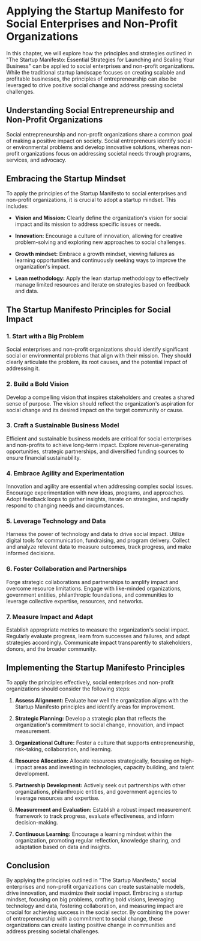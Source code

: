 Applying the Startup Manifesto for Social Enterprises and Non-Profit Organizations
===========================================================================================

In this chapter, we will explore how the principles and strategies outlined in "The Startup Manifesto: Essential Strategies for Launching and Scaling Your Business" can be applied to social enterprises and non-profit organizations. While the traditional startup landscape focuses on creating scalable and profitable businesses, the principles of entrepreneurship can also be leveraged to drive positive social change and address pressing societal challenges.

Understanding Social Entrepreneurship and Non-Profit Organizations
------------------------------------------------------------------

Social entrepreneurship and non-profit organizations share a common goal of making a positive impact on society. Social entrepreneurs identify social or environmental problems and develop innovative solutions, whereas non-profit organizations focus on addressing societal needs through programs, services, and advocacy.

Embracing the Startup Mindset
-----------------------------

To apply the principles of the Startup Manifesto to social enterprises and non-profit organizations, it is crucial to adopt a startup mindset. This includes:

* **Vision and Mission:** Clearly define the organization's vision for social impact and its mission to address specific issues or needs.

* **Innovation:** Encourage a culture of innovation, allowing for creative problem-solving and exploring new approaches to social challenges.

* **Growth mindset:** Embrace a growth mindset, viewing failures as learning opportunities and continuously seeking ways to improve the organization's impact.

* **Lean methodology:** Apply the lean startup methodology to effectively manage limited resources and iterate on strategies based on feedback and data.

The Startup Manifesto Principles for Social Impact
--------------------------------------------------

### 1. Start with a Big Problem

Social enterprises and non-profit organizations should identify significant social or environmental problems that align with their mission. They should clearly articulate the problem, its root causes, and the potential impact of addressing it.

### 2. Build a Bold Vision

Develop a compelling vision that inspires stakeholders and creates a shared sense of purpose. The vision should reflect the organization's aspiration for social change and its desired impact on the target community or cause.

### 3. Craft a Sustainable Business Model

Efficient and sustainable business models are critical for social enterprises and non-profits to achieve long-term impact. Explore revenue-generating opportunities, strategic partnerships, and diversified funding sources to ensure financial sustainability.

### 4. Embrace Agility and Experimentation

Innovation and agility are essential when addressing complex social issues. Encourage experimentation with new ideas, programs, and approaches. Adopt feedback loops to gather insights, iterate on strategies, and rapidly respond to changing needs and circumstances.

### 5. Leverage Technology and Data

Harness the power of technology and data to drive social impact. Utilize digital tools for communication, fundraising, and program delivery. Collect and analyze relevant data to measure outcomes, track progress, and make informed decisions.

### 6. Foster Collaboration and Partnerships

Forge strategic collaborations and partnerships to amplify impact and overcome resource limitations. Engage with like-minded organizations, government entities, philanthropic foundations, and communities to leverage collective expertise, resources, and networks.

### 7. Measure Impact and Adapt

Establish appropriate metrics to measure the organization's social impact. Regularly evaluate progress, learn from successes and failures, and adapt strategies accordingly. Communicate impact transparently to stakeholders, donors, and the broader community.

Implementing the Startup Manifesto Principles
---------------------------------------------

To apply the principles effectively, social enterprises and non-profit organizations should consider the following steps:

1. **Assess Alignment:** Evaluate how well the organization aligns with the Startup Manifesto principles and identify areas for improvement.

2. **Strategic Planning:** Develop a strategic plan that reflects the organization's commitment to social change, innovation, and impact measurement.

3. **Organizational Culture:** Foster a culture that supports entrepreneurship, risk-taking, collaboration, and learning.

4. **Resource Allocation:** Allocate resources strategically, focusing on high-impact areas and investing in technologies, capacity building, and talent development.

5. **Partnership Development:** Actively seek out partnerships with other organizations, philanthropic entities, and government agencies to leverage resources and expertise.

6. **Measurement and Evaluation:** Establish a robust impact measurement framework to track progress, evaluate effectiveness, and inform decision-making.

7. **Continuous Learning:** Encourage a learning mindset within the organization, promoting regular reflection, knowledge sharing, and adaptation based on data and insights.

Conclusion
----------

By applying the principles outlined in "The Startup Manifesto," social enterprises and non-profit organizations can create sustainable models, drive innovation, and maximize their social impact. Embracing a startup mindset, focusing on big problems, crafting bold visions, leveraging technology and data, fostering collaboration, and measuring impact are crucial for achieving success in the social sector. By combining the power of entrepreneurship with a commitment to social change, these organizations can create lasting positive change in communities and address pressing societal challenges.
